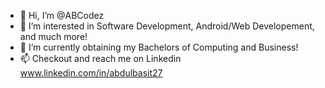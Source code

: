 - 👋 Hi, I’m @ABCodez
- 👀 I’m interested in Software Development, Android/Web Developement, and much more!
- 🌱 I’m currently obtaining my Bachelors of Computing and Business!
- 📫 Checkout and reach me on Linkedin www.linkedin.com/in/abdulbasit27

<!---
ABCodez/ABCodez is a ✨ special ✨ repository because its `README.md` (this file) appears on your GitHub profile.
You can click the Preview link to take a look at your changes.
--->
